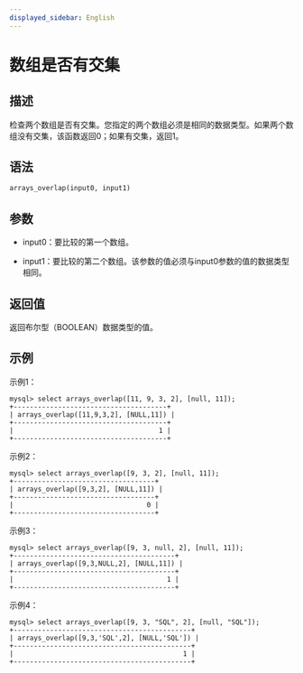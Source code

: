 ```yaml
---
displayed_sidebar: English
---
```


# 数组是否有交集

## 描述

检查两个数组是否有交集。您指定的两个数组必须是相同的数据类型。如果两个数组没有交集，该函数返回0；如果有交集，返回1。

## 语法

```Haskell
arrays_overlap(input0, input1)
```

## 参数

- input0：要比较的第一个数组。

- input1：要比较的第二个数组。该参数的值必须与input0参数的值的数据类型相同。

## 返回值

返回布尔型（BOOLEAN）数据类型的值。

## 示例

示例1：

```Plain
mysql> select arrays_overlap([11, 9, 3, 2], [null, 11]);
+--------------------------------------+
| arrays_overlap([11,9,3,2], [NULL,11]) |
+--------------------------------------+
|                                    1 |
+--------------------------------------+
```

示例2：

```Plain
mysql> select arrays_overlap([9, 3, 2], [null, 11]);
+-----------------------------------+
| arrays_overlap([9,3,2], [NULL,11]) |
+-----------------------------------+
|                                 0 |
+-----------------------------------+
```

示例3：

```Plain
mysql> select arrays_overlap([9, 3, null, 2], [null, 11]);
+----------------------------------------+
| arrays_overlap([9,3,NULL,2], [NULL,11]) |
+----------------------------------------+
|                                      1 |
+----------------------------------------+
```

示例4：

```Plain
mysql> select arrays_overlap([9, 3, "SQL", 2], [null, "SQL"]);
+--------------------------------------------+
| arrays_overlap([9,3,'SQL',2], [NULL,'SQL']) |
+--------------------------------------------+
|                                          1 |
+--------------------------------------------+
```
